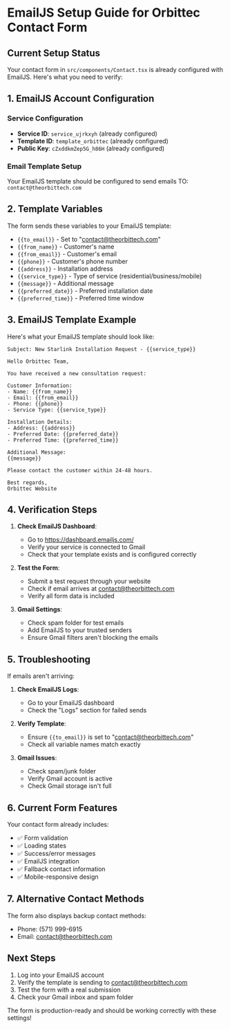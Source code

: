 # EmailJS Setup Guide for Orbittec Contact Form

## Current Setup Status
Your contact form in `src/components/Contact.tsx` is already configured with EmailJS. Here's what you need to verify:

## 1. EmailJS Account Configuration

### Service Configuration
- **Service ID**: `service_ujrkxyh` (already configured)
- **Template ID**: `template_orbittec` (already configured)
- **Public Key**: `cZxddkmZep5G_h86H` (already configured)

### Email Template Setup
Your EmailJS template should be configured to send emails TO: `contact@theorbittech.com`

## 2. Template Variables
The form sends these variables to your EmailJS template:
- `{{to_email}}` - Set to "contact@theorbittech.com"
- `{{from_name}}` - Customer's name
- `{{from_email}}` - Customer's email
- `{{phone}}` - Customer's phone number
- `{{address}}` - Installation address
- `{{service_type}}` - Type of service (residential/business/mobile)
- `{{message}}` - Additional message
- `{{preferred_date}}` - Preferred installation date
- `{{preferred_time}}` - Preferred time window

## 3. EmailJS Template Example
Here's what your EmailJS template should look like:

```
Subject: New Starlink Installation Request - {{service_type}}

Hello Orbittec Team,

You have received a new consultation request:

Customer Information:
- Name: {{from_name}}
- Email: {{from_email}}
- Phone: {{phone}}
- Service Type: {{service_type}}

Installation Details:
- Address: {{address}}
- Preferred Date: {{preferred_date}}
- Preferred Time: {{preferred_time}}

Additional Message:
{{message}}

Please contact the customer within 24-48 hours.

Best regards,
Orbittec Website
```

## 4. Verification Steps

1. **Check EmailJS Dashboard**: 
   - Go to https://dashboard.emailjs.com/
   - Verify your service is connected to Gmail
   - Check that your template exists and is configured correctly

2. **Test the Form**:
   - Submit a test request through your website
   - Check if email arrives at contact@theorbittech.com
   - Verify all form data is included

3. **Gmail Settings**:
   - Check spam folder for test emails
   - Add EmailJS to your trusted senders
   - Ensure Gmail filters aren't blocking the emails

## 5. Troubleshooting

If emails aren't arriving:

1. **Check EmailJS Logs**:
   - Go to your EmailJS dashboard
   - Check the "Logs" section for failed sends

2. **Verify Template**:
   - Ensure `{{to_email}}` is set to "contact@theorbittech.com"
   - Check all variable names match exactly

3. **Gmail Issues**:
   - Check spam/junk folder
   - Verify Gmail account is active
   - Check Gmail storage isn't full

## 6. Current Form Features

Your contact form already includes:
- ✅ Form validation
- ✅ Loading states
- ✅ Success/error messages
- ✅ EmailJS integration
- ✅ Fallback contact information
- ✅ Mobile-responsive design

## 7. Alternative Contact Methods

The form also displays backup contact methods:
- Phone: (571) 999-6915
- Email: contact@theorbittech.com

## Next Steps

1. Log into your EmailJS account
2. Verify the template is sending to contact@theorbittech.com
3. Test the form with a real submission
4. Check your Gmail inbox and spam folder

The form is production-ready and should be working correctly with these settings!
